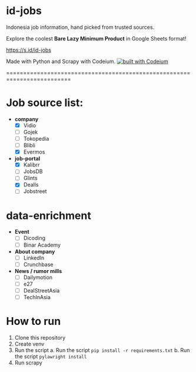# id-jobs
Indonesia job information, hand picked from trusted sources.

Explore the coolest **Bare Lazy Minimum Product** in Google Sheets format! 

https://s.id/id-jobs

Made with Python and Scrapy with Codeium.
[![built with Codeium](https://codeium.com/badges/main)](https://codeium.com)

=========================================================================

# Job source list:
- **company**
	- [X] Vidio
	- [ ] Gojek
	- [ ] Tokopedia
	- [ ] Blibli
	- [X] Evermos

- **job-portal**
	- [X] Kalibrr
	- [ ] JobsDB
	- [ ] Glints
	- [X] Dealls
	- [ ] Jobstreet

# data-enrichment
- **Event**
	- [ ] Dicoding
	- [ ] Binar Academy
- **About company**
	- [ ] LinkedIn
	- [ ] Crunchbase
- **News / rumor mills**
	-  [ ] Dailymotion
	-  [ ] e27
	-  [ ] DealStreetAsia
	-  [ ] TechInAsia

# How to run
1. Clone this repository
2. Create venv
3. Run the script
	a. Run the script ```pip install -r requirements.txt```
	b. Run the script ```pylawright install```
4. Run scrapy